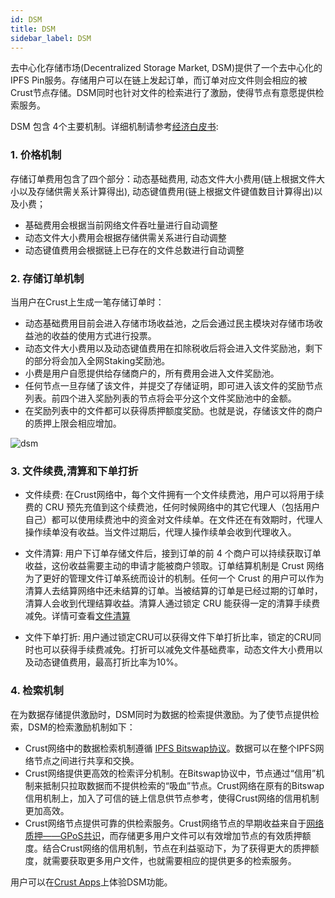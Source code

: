 ```yaml
---
id: DSM
title: DSM
sidebar_label: DSM
---
```


去中心化存储市场(Decentralized Storage Market, DSM)提供了一个去中心化的IPFS Pin服务。存储用户可以在链上发起订单，而订单对应文件则会相应的被Crust节点存储。DSM同时也针对文件的检索进行了激励，使得节点有意愿提供检索服务。

DSM 包含 4个主要机制。详细机制请参考[经济白皮书](https://ipfs-hk.decoo.io/ipfs/Qmdy2Hqdxoq2PuAkvoDZ5SqYjAKym58Gh39Lm5gPChyHwL):

### 1. 价格机制

存储订单费用包含了四个部分：动态基础费用, 动态文件大小费用(链上根据文件大小以及存储供需关系计算得出), 动态键值费用(链上根据文件键值数目计算得出)以及小费；

- 基础费用会根据当前网络文件吞吐量进行自动调整
- 动态文件大小费用会根据存储供需关系进行自动调整
- 动态键值费用会根据链上已存在的文件总数进行自动调整

### 2. 存储订单机制

当用户在Crust上生成一笔存储订单时：
   * 动态基础费用目前会进入存储市场收益池，之后会通过民主模块对存储市场收益池的收益的使用方式进行投票。
   * 动态文件大小费用以及动态键值费用在扣除税收后将会进入文件奖励池，剩下的部分将会加入全网Staking奖励池。
   * 小费是用户自愿提供给存储商户的，所有费用会进入文件奖励池。
   * 任何节点一旦存储了该文件，并提交了存储证明，即可进入该文件的奖励节点列表。前四个进入奖励列表的节点将会平分这个文件奖励池中的金额。
   * 在奖励列表中的文件都可以获得质押额度奖励。也就是说，存储该文件的商户的质押上限会相应增加。

![dsm](assets/merchant/dsm.png)

### 3. 文件续费,清算和下单打折
* 文件续费: 在Crust网络中，每个文件拥有一个文件续费池，用户可以将用于续费的 CRU 预先充值到这个续费池，任何时候网络中的其它代理人（包括用户自己）都可以使用续费池中的资金对文件续单。在文件还在有效期时，代理人操作续单没有收益。当文件过期后，代理人操作续单会收到代理收入。

* 文件清算: 用户下订单存储文件后，接到订单的前 4 个商户可以持续获取订单收益，这份收益需要主动的申请才能被商户领取。订单结算机制是 Crust 网络为了更好的管理文件订单系统而设计的机制。任何一个 Crust 的用户可以作为清算人去结算网络中还未结算的订单。当被结算的订单是已经过期的订单时，清算人会收到代理结算收益。清算人通过锁定 CRU 能获得一定的清算手续费减免。详情可查看[文件清算](orderSettlement.md)

* 文件下单打折: 用户通过锁定CRU可以获得文件下单打折比率，锁定的CRU同时也可以获得手续费减免。打折可以减免文件基础费率，动态文件大小费用以及动态键值费用，最高打折比率为10%。

### 4. 检索机制
在为数据存储提供激励时，DSM同时为数据的检索提供激励。为了使节点提供检索，DSM的检索激励机制如下：
   * Crust网络中的数据检索机制遵循 [IPFS Bitswap协议](https://docs.ipfs.io/concepts/bitswap/)。数据可以在整个IPFS网络节点之间进行共享和交换。
   * Crust网络提供更高效的检索评分机制。在Bitswap协议中，节点通过“信用”机制来抵制只拉取数据而不提供检索的“吸血”节点。Crust网络在原有的Bitswap信用机制上，加入了可信的链上信息供节点参考，使得Crust网络的信用机制更加高效。
   * Crust网络节点提供可靠的供检索服务。Crust网络节点的早期收益来自于[网络质押——GPoS共识](GPoS.md)，而存储更多用户文件可以有效增加节点的有效质押额度。结合Crust网络的信用机制，节点在利益驱动下，为了获得更大的质押额度，就需要获取更多用户文件，也就需要相应的提供更多的检索服务。

用户可以在[Crust Apps](https://apps.crust.network/#/storage)上体验DSM功能。
